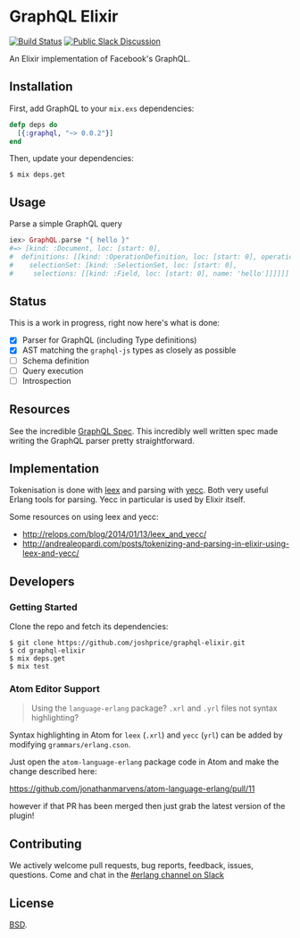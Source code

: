 GraphQL Elixir
==============

[![Build Status](https://travis-ci.org/joshprice/graphql-elixir.svg)](https://travis-ci.org/joshprice/graphql-elixir)
[![Public Slack Discussion](https://graphql-slack.herokuapp.com/badge.svg)](https://graphql-slack.herokuapp.com/)

An Elixir implementation of Facebook's GraphQL.

## Installation

First, add GraphQL to your `mix.exs` dependencies:

```elixir
defp deps do
  [{:graphql, "~> 0.0.2"}]
end
```

Then, update your dependencies:

```sh-session
$ mix deps.get
```

## Usage

Parse a simple GraphQL query

```elixir
iex> GraphQL.parse "{ hello }"
#=> [kind: :Document, loc: [start: 0],
#  definitions: [[kind: :OperationDefinition, loc: [start: 0], operation: :query,
#    selectionSet: [kind: :SelectionSet, loc: [start: 0],
#     selections: [[kind: :Field, loc: [start: 0], name: 'hello']]]]]]
```

## Status

This is a work in progress, right now here's what is done:

- [x] Parser for GraphQL (including Type definitions)
- [x] AST matching the `graphql-js` types as closely as possible
- [ ] Schema definition
- [ ] Query execution
- [ ] Introspection

## Resources

See the incredible [GraphQL Spec](http://facebook.github.io/graphql/). This incredibly well written spec made writing the GraphQL parser pretty straightforward.

## Implementation

Tokenisation is done with [leex](http://erlang.org/doc/man/leex.html) and parsing with [yecc](http://erlang.org/doc/man/yecc.html). Both very useful Erlang tools for parsing. Yecc in particular is used by Elixir itself.

Some resources on using leex and yecc:

* http://relops.com/blog/2014/01/13/leex_and_yecc/
* http://andrealeopardi.com/posts/tokenizing-and-parsing-in-elixir-using-leex-and-yecc/

## Developers

### Getting Started

Clone the repo and fetch its dependencies:

```
$ git clone https://github.com/joshprice/graphql-elixir.git
$ cd graphql-elixir
$ mix deps.get
$ mix test
```

### Atom Editor Support

>  Using the `language-erlang` package? `.xrl` and `.yrl` files not syntax highlighting?

Syntax highlighting in Atom for `leex` (`.xrl`) and `yecc` (`yrl`) can be added by modifying `grammars/erlang.cson`.

Just open the `atom-language-erlang` package code in Atom and make the change described here:

https://github.com/jonathanmarvens/atom-language-erlang/pull/11

however if that PR has been merged then just grab the latest version of the plugin!

Contributing
------------

We actively welcome pull requests, bug reports, feedback, issues, questions. Come and chat in the [#erlang channel on Slack](https://graphql-slack.herokuapp.com/)

License
-------

[BSD](https://github.com/joshprice/graphql-elixir/blob/master/LICENSE).
